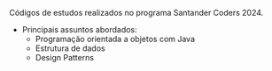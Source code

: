 Códigos de estudos realizados no programa Santander Coders 2024.
- Principais assuntos abordados:
  - Programação orientada a objetos com Java
  - Estrutura de dados
  - Design Patterns